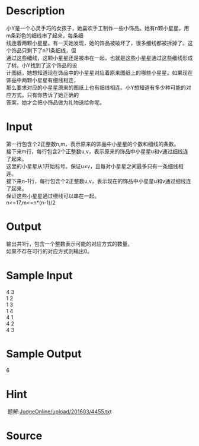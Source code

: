
# Description

<div class="content"><div>
<div>小Y是一个心灵手巧的女孩子，她喜欢手工制作一些小饰品。她有n颗小星星，用m条彩色的细线串了起来，每条细</div>
<div>线连着两颗小星星。有一天她发现，她的饰品被破坏了，很多细线都被拆掉了。这个饰品只剩下了n?1条细线，但</div>
<div>通过这些细线，这颗小星星还是被串在一起，也就是这些小星星通过这些细线形成了树。小Y找到了这个饰品的设</div>
<div>计图纸，她想知道现在饰品中的小星星对应着原来图纸上的哪些小星星。如果现在饰品中两颗小星星有细线相连，</div>
<div>那么要求对应的小星星原来的图纸上也有细线相连。小Y想知道有多少种可能的对应方式。只有你告诉了她正确的</div>
<div>答案，她才会把小饰品做为礼物送给你呢。</div>
</div>
<p></p></div>

# Input

<div class="content"><div>
<div>
<div>第一行包含个2正整数n,m，表示原来的饰品中小星星的个数和细线的条数。</div>
<div>接下来m行，每行包含2个正整数u,v，表示原来的饰品中小星星u和v通过细线连了起来。</div>
<div>这里的小星星从1开始标号。保证u≠v，且每对小星星之间最多只有一条细线相连。</div>
<div>接下来n-1行，每行包含个2正整数u,v，表示现在的饰品中小星星u和v通过细线连了起来。</div>
<div>保证这些小星星通过细线可以串在一起。</div>
<div>n&lt;=17,m&lt;=n*(n-1)/2</div>
</div>
</div>
<div></div>
<p></p></div>

# Output

<div class="content"><div>
<div>输出共1行，包含一个整数表示可能的对应方式的数量。</div>
<div>如果不存在可行的对应方式则输出0。</div>
</div>
<p></p></div>

# Sample Input

<div class="content"><span class="sampledata">4 3<br/>
1 2<br/>
1 3<br/>
1 4<br/>
4 1<br/>
4 2<br/>
4 3</span></div>

# Sample Output

<div class="content"><span class="sampledata">6</span></div>

# Hint

<div class="content"><p></p><p> 题解:<a href="/JudgeOnline/upload/201603/4455.txt">JudgeOnline/upload/201603/4455.tx</a>t</p><p></p></div>

# Source

<div class="content"><p><a href="problemset.php?search="></a></p></div>

